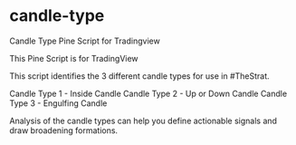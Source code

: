 # candle-type
Candle Type Pine Script for Tradingview

This Pine Script is for TradingView

This script identifies the 3 different candle types for use in #TheStrat.

Candle Type 1 - Inside Candle
Candle Type 2 - Up or Down Candle
Candle Type 3 - Engulfing Candle

Analysis of the candle types can help you define actionable signals and draw broadening formations.
